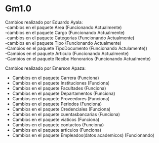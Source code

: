 # Gm1.0
Cambios realizado por Eduardo Ayala: <br>
-cambios en el paquete Area (Funcionando Actualmente)<br>
-cambios en el paquete Cargo (Funcionando Actualmente)<br>
-cambios en el paquete Categorias (Funcionando Actualmente)<br>
-cambios en el paquete Tipo (Funcionando Actualmente)<br>
-Cambios en el paquete TipoDocumento (Funcionando Actulamente))<br>
-Cambios en el paquete Articulo (Funcionando Actualmente)<br>
-Cambios en el paquete Recibo Honorarios (Funcionando Actualmente)<br>

Cambios realizado por Emerson Apaza:
- Cambios en el paquete Carrera (Funciona)
- Cambios en el paquete Instituciones (Funciona)
- Cambios en el paquete Facultades (Funciona)
- Cambios en el paquete Departamentos (Funciona)
- Cambios en el paquete Proveedores (Funciona)
- Cambios en el paquete Periodos (Funciona)
- Cambios en el paquete Credenciales (Funciona)
- Cambios en el paquete cuentasbancarias (Funciona)
- Cambios en el paquete viaticos (Funciona)
- Cambios en el paquete contactos (Funciona)
- Cambios en el paquete articulos (Funciona)
- Cambios en el paquete Empleados(datos academicos) (Funcionando)
